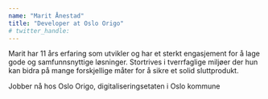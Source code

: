 ```yaml
---
name: "Marit Ånestad"
title: "Developer at Oslo Origo"
# twitter_handle: 
---
```

Marit har 11 års erfaring som utvikler og har et sterkt engasjement for å lage gode og samfunnsnyttige løsninger. Stortrives i tverrfaglige miljøer der hun kan bidra på mange forskjellige måter for å sikre et solid sluttprodukt. 

Jobber nå hos Oslo Origo, digitaliseringsetaten i Oslo kommune
